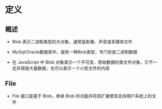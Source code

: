 # 定义

## 概述

+ Blob 表示二进制类型的大对象，通常是影像、声音或多媒体文件

+ MySql/Oracle数据库中，就有一种Blob类型，专门存放二进制数据

+ 在 JavaScript 中 Blob 对象表示一个不可变、原始数据的类文件对象，它不一定非得是大量数据，也可以表示一个小型文件的内容

## File

+ &#x20;File 接口是基于 Blob，继承 Blob 的功能并将其扩展使其支持用户系统上的文件
